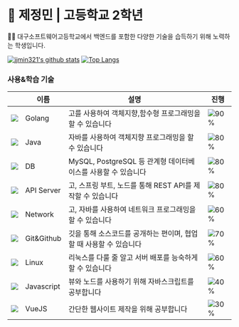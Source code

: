 # 🚀 제정민 | 고등학교 2학년
<p>👨‍🎓 대구소프트웨어고등학교에서 백엔드를 포함한 다양한 기술을 습득하기 위해 노력하는 학생입니다.</p>

[![jjmin321's github stats](https://github-readme-stats.vercel.app/api?username=jjmin321&show_icons=true&hide_border=true&count_private=true)](https://github.com/jjmin321)
[![Top Langs](https://github-readme-stats.vercel.app/api/top-langs/?username=jjmin321&hide=r,jupyter%20notebook,python,c%23)](https://github.com/anuraghazra/github-readme-stats)

### 사용&학습 기술  

||이름|설명|진행|
|---|---|---|---|
|![](https://img.icons8.com/color/24/000000/golang.png)|Golang|고를 사용하여 객체지향,함수형 프로그래밍을 할 수 있습니다|![90%](https://progress-bar.dev/90)|
|![](https://img.icons8.com/color/24/000000/java-coffee-cup-logo.png)|Java|자바를 사용하여 객체지향 프로그래밍을 할 수 있습니다|![80%](https://progress-bar.dev/80)|
|![](https://img.icons8.com/color/24/000000/add-database.png)|DB|MySQL, PostgreSQL 등 관계형 데이터베이스를 사용할 수 있습니다|![80%](https://progress-bar.dev/80)|
|![](https://img.icons8.com/color/24/000000/api.png)|API Server|고, 스프링 부트, 노드를 통해 REST API를 제작할 수 있습니다|![80%](https://progress-bar.dev/80)|
|![](https://img.icons8.com/color/24/000000/network.png)|Network|고, 자바를 사용하여 네트워크 프로그래밍을 할 수 있습니다|![60%](https://progress-bar.dev/60)|
|![](https://img.icons8.com/color/24/000000/git.png)|Git&Github|깃을 통해 소스코드를 공개하는 편이며, 협업할 때 사용할 수 있습니다|![70%](https://progress-bar.dev/70)|
|![](https://img.icons8.com/color/24/000000/linux.png)|Linux|리눅스를 다룰 줄 알고 서버 배포를 능숙하게 할 수 있습니다|![60%](https://progress-bar.dev/60)|
|![](https://img.icons8.com/color/24/000000/javascript.png)|Javascript|뷰와 노드를 사용하기 위해 자바스크립트를 공부합니다|![40%](https://progress-bar.dev/40)|
|![](https://img.icons8.com/color/24/000000/vue-js.png)|VueJS|간단한 웹사이트 제작을 위해 공부합니다|![30%](https://progress-bar.dev/30)|
